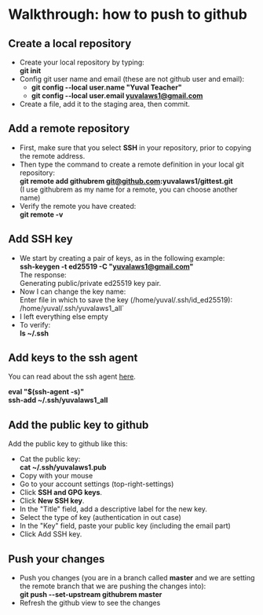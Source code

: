 # Walkthrough: how to push to github

## Create a local repository

- Create your local repository by typing:  
**git init**
- Config git user name and email (these are not github user and email):
  - **git config --local user.name "Yuval Teacher"**
  - **git config --local user.email yuvalaws1@gmail.com**
- Create a file, add it to the staging area, then commit.


## Add a remote repository

- First, make sure that you select **SSH** in your repository, prior to copying the remote address.
- Then type the command to create a remote definition in your local git repository:  
**git remote add githubrem git@github.com:yuvalaws1/gittest.git**  
(I use githubrem as my name for a remote, you can choose another name)
- Verify the remote you have created:  
**git remote -v**


## Add SSH key

- We start by creating a pair of keys, as in the following example:  
**ssh-keygen -t ed25519 -C "yuvalaws1@gmail.com"**  
The response:  
Generating public/private ed25519 key pair.
- Now I can change the key name:  
Enter file in which to save the key (/home/yuval/.ssh/id_ed25519): /home/yuval/.ssh/yuvalaws1_all`  
- I left everything else empty
- To verify:  
**ls ~/.ssh**

## Add keys to the ssh agent

You can read about the ssh agent [here](https://levelup.gitconnected.com/ssh-agent-explained-cf947034e63d).  

**eval "$(ssh-agent -s)"**  
**ssh-add ~/.ssh/yuvalaws1_all**

## Add the public key to github

Add the public key to github like this:  
- Cat the public key:  
**cat ~/.ssh/yuvalaws1.pub**
- Copy with your mouse
- Go to your account settings (top-right-settings)
- Click **SSH and GPG keys**.
- Click **New SSH key**.
- In the "Title" field, add a descriptive label for the new key. 
- Select the type of key (authentication in out case)
- In the "Key" field, paste your public key (including the email part)
- Click Add SSH key.

## Push your changes

- Push you changes (you are in a branch called **master** and we are setting the remote branch that we are pushing the changes into):  
**git push --set-upstream githubrem master**
- Refresh the github view to see the changes

